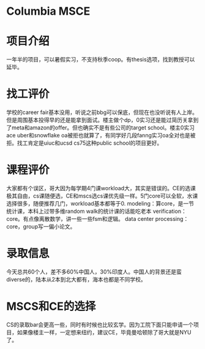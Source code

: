 # Columbia MSCE
# 项目介绍
一年半的项目，可以暑假实习，不支持秋季coop。有thesis选项，找到教授可以延毕。

# 找工评价
学校的career fair基本没用，听说之前bbg可以保底，但现在也没听说有人上岸。但是周围基本投得早的还是能拿到面试。楼主做个dp，0实习还是能过简历关拿到了meta和amazon的offer。但也确实不是有些公司的target school。楼主0实习ace uber和snowflake oa被拒也就算了，有同学好几段fanng实习oa全对也是被拒。找工肯定是uiuc和ucsd cs75这种public school的项目更好。

# 课程评价
大家都有个误区，哥大因为每学期4门课workload大，其实是错误的。CE的选课极其自由，cs课随便选，CE和mscs选cs课优先级一样。5门core可以全软，水课选择很多，随便推荐几门，workload基本都等于0. 
modeling：算core，是一节统计课，本科上过带多维random walk的统计课的话能吃老本
verification：core。有点像离散数学，讲一些一些fsm和逻辑。
data center processing：core，group写一偏小论文。

# 录取信息
今天总共60个人，差不多60%中国人，30%印度人。中国人的背景还是蛮diverse的，陆本从2本到北大都有，海本也都是不同学校。

# MSCS和CE的选择
CS的录取bar会更高一些，同时有时候也比较玄学。因为工院下面只能申请一个项目，如果像楼主一样，一定想来纽约，建议CE，毕竟曼哈顿除了哥大就是NYU了。
